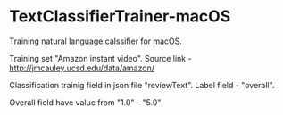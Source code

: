 # TextClassifierTrainer-macOS
Training natural language calssifier for macOS.

Training set "Amazon instant video". Source link - http://jmcauley.ucsd.edu/data/amazon/

Classification trainig field in json file "reviewText". Label field - "overall".

Overall field have value from "1.0" - "5.0"
